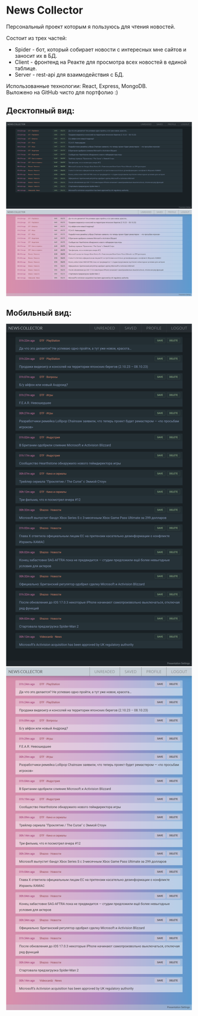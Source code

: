 News Collector
==========================
Персональный проект которым я пользуюсь для чтения новостей.

Состоит из трех частей:
- Spider - бот, который собирает новости с интересных мне сайтов и заносит их в БД.
- Client - фронтенд на Реакте для просмотра всех новостей в единой таблице.
- Server - rest-api для взаимодействия с БД.

Использованные технологии: React, Express, MongoDB.\
Выложено на GitHub чисто для портфолио :)

## Десктопный вид:
![screenshot](screenshots/2023-10-13_13.14.21_localhost.png)
![screenshot](screenshots/2023-10-13_13.14.33_localhost.png)

## Мобильный вид:
![screenshot](screenshots/2023-10-13_13.15.03_localhost.png)
![screenshot](screenshots/2023-10-13_13.15.56_localhost.png)